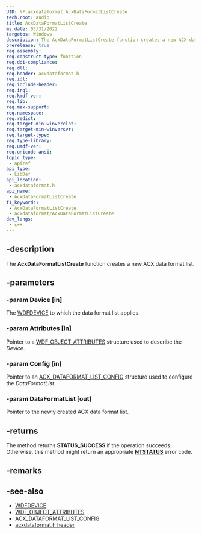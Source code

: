 ```yaml
---
UID: NF:acxdataformat.AcxDataFormatListCreate
tech.root: audio
title: AcxDataFormatListCreate
ms.date: 05/31/2022
targetos: Windows
description: The AcxDataFormatListCreate function creates a new ACX data format list.
prerelease: true
req.assembly: 
req.construct-type: function
req.ddi-compliance: 
req.dll: 
req.header: acxdataformat.h
req.idl: 
req.include-header: 
req.irql: 
req.kmdf-ver: 
req.lib: 
req.max-support: 
req.namespace: 
req.redist: 
req.target-min-winverclnt: 
req.target-min-winversvr: 
req.target-type: 
req.type-library: 
req.umdf-ver: 
req.unicode-ansi: 
topic_type:
 - apiref
api_type:
 - LibDef
api_location:
 - acxdataformat.h
api_name:
 - AcxDataFormatListCreate
f1_keywords:
 - AcxDataFormatListCreate
 - acxdataformat/AcxDataFormatListCreate
dev_langs:
 - c++
---
```


## -description

The **AcxDataFormatListCreate** function creates a new ACX data format list.

## -parameters

### -param Device [in]

The [WDFDEVICE](../wdfdevice/index.md) to which the data format list applies.

### -param Attributes [in]

Pointer to a [WDF_OBJECT_ATTRIBUTES](../wdfobject/ns-wdfobject-_wdf_object_attributes.md) structure used to describe the *Device*.

### -param Config [in]

Pointer to an [ACX_DATAFORMAT_LIST_CONFIG](ns-acxdataformat-acx_dataformat_list_config.md) structure used to configure the *DataFormatList*.

### -param DataFormatList [out]

Pointer to the newly created ACX data format list.

## -returns

The method returns **STATUS_SUCCESS** if the operation succeeds. Otherwise, this method might return an appropriate **[NTSTATUS](/windows-hardware/drivers/kernel/ntstatus-values)** error code.

## -remarks

## -see-also

- [WDFDEVICE](../wdfdevice/index.md)
- [WDF_OBJECT_ATTRIBUTES](../wdfobject/ns-wdfobject-_wdf_object_attributes.md)
- [ACX_DATAFORMAT_LIST_CONFIG](ns-acxdataformat-acx_dataformat_list_config.md)
- [acxdataformat.h header](index.md)

